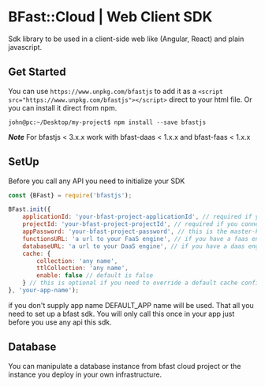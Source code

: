 # BFast::Cloud | Web Client SDK

Sdk library to be used in a client-side web like (Angular, React) and plain javascript.

## Get Started

You can use `https://www.unpkg.com/bfastjs` to add it as a `<script src="https://www.unpkg.com/bfastjs"></script>` direct to your 
 html file. Or you can install it direct from npm.

```shell script
john@pc:~/Desktop/my-project$ npm install --save bfastjs
```

***Note***
For bfastjs < 3.x.x work with bfast-daas < 1.x.x and bfast-faas < 1.x.x

## SetUp

Before you call any API you need to initialize your SDK

```javascript
const {BFast} = require('bfastjs');

BFast.init({
    applicationId: 'your-bfast-project-applicationId', // required if you connect to bfast cloud project [ optional if you have a bfast cloud project]
    projectId: 'your-bfast-project-projectId', // required if you connect to bfast cloud project [ optional if you have a bfast cloud project]
    appPassword: 'your-bfast-project-password', // this is the master-key to override any authorization from bfast cloud, you get it from from bfast cloud project [ optional if you have a bfast cloud project]
    functionsURL: 'a url to your FaaS engine', // if you have a faas engine served in your servers other that bfast cloud
    databaseURL: 'a url to your DaaS engine', // if you have a daas engine served in your servers other than bfast cloud
    cache: {
        collection: 'any name',
        ttlCollection: 'any name',
        enable: false // default is false
    } // this is optional if you need to override a default cache configuration
}, 'your-app-name');
```

if you don't supply app name DEFAULT_APP name will be used. That all you need to set up a bfast sdk.
You will only call this once in your app just before you use any api this sdk.

## Database

You can manipulate a database instance from bfast cloud project or the instance you deploy in your own infrastructure.








